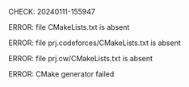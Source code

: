 CHECK: 20240111-155947
ERROR: file CMakeLists.txt is absent
ERROR: file prj.codeforces/CMakeLists.txt is absent
ERROR: file prj.cw/CMakeLists.txt is absent
ERROR: CMake generator failed
